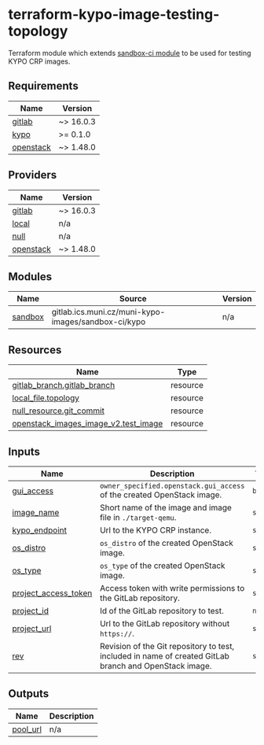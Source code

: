 # terraform-kypo-image-testing-topology

Terraform module which extends [sandbox-ci module](https://gitlab.ics.muni.cz/muni-kypo-images/terraform-kypo-sandbox-ci) to be used for testing KYPO CRP images.


<!-- BEGIN_TF_DOCS -->
## Requirements

| Name | Version |
|------|---------|
| <a name="requirement_gitlab"></a> [gitlab](#requirement\_gitlab) | ~> 16.0.3 |
| <a name="requirement_kypo"></a> [kypo](#requirement\_kypo) | >= 0.1.0 |
| <a name="requirement_openstack"></a> [openstack](#requirement\_openstack) | ~> 1.48.0 |

## Providers

| Name | Version |
|------|---------|
| <a name="provider_gitlab"></a> [gitlab](#provider\_gitlab) | ~> 16.0.3 |
| <a name="provider_local"></a> [local](#provider\_local) | n/a |
| <a name="provider_null"></a> [null](#provider\_null) | n/a |
| <a name="provider_openstack"></a> [openstack](#provider\_openstack) | ~> 1.48.0 |

## Modules

| Name | Source | Version |
|------|--------|---------|
| <a name="module_sandbox"></a> [sandbox](#module\_sandbox) | gitlab.ics.muni.cz/muni-kypo-images/sandbox-ci/kypo | n/a |

## Resources

| Name | Type |
|------|------|
| [gitlab_branch.gitlab_branch](https://registry.terraform.io/providers/gitlabhq/gitlab/latest/docs/resources/branch) | resource |
| [local_file.topology](https://registry.terraform.io/providers/hashicorp/local/latest/docs/resources/file) | resource |
| [null_resource.git_commit](https://registry.terraform.io/providers/hashicorp/null/latest/docs/resources/resource) | resource |
| [openstack_images_image_v2.test_image](https://registry.terraform.io/providers/terraform-provider-openstack/openstack/latest/docs/resources/images_image_v2) | resource |

## Inputs

| Name | Description | Type | Default | Required |
|------|-------------|------|---------|:--------:|
| <a name="input_gui_access"></a> [gui\_access](#input\_gui\_access) | `owner_specified.openstack.gui_access` of the created OpenStack image. | `bool` | n/a | yes |
| <a name="input_image_name"></a> [image\_name](#input\_image\_name) | Short name of the image and image file in `./target-qemu`. | `string` | n/a | yes |
| <a name="input_kypo_endpoint"></a> [kypo\_endpoint](#input\_kypo\_endpoint) | Url to the KYPO CRP instance. | `string` | n/a | yes |
| <a name="input_os_distro"></a> [os\_distro](#input\_os\_distro) | `os_distro` of the created OpenStack image. | `string` | n/a | yes |
| <a name="input_os_type"></a> [os\_type](#input\_os\_type) | `os_type` of the created OpenStack image. | `string` | n/a | yes |
| <a name="input_project_access_token"></a> [project\_access\_token](#input\_project\_access\_token) | Access token with write permissions to the GitLab repository. | `string` | n/a | yes |
| <a name="input_project_id"></a> [project\_id](#input\_project\_id) | Id of the GitLab repository to test. | `number` | n/a | yes |
| <a name="input_project_url"></a> [project\_url](#input\_project\_url) | Url to the GitLab repository without `https://`. | `string` | n/a | yes |
| <a name="input_rev"></a> [rev](#input\_rev) | Revision of the Git repository to test, included in name of created GitLab branch and OpenStack image. | `string` | n/a | yes |

## Outputs

| Name | Description |
|------|-------------|
| <a name="output_pool_url"></a> [pool\_url](#output\_pool\_url) | n/a |
<!-- END_TF_DOCS -->